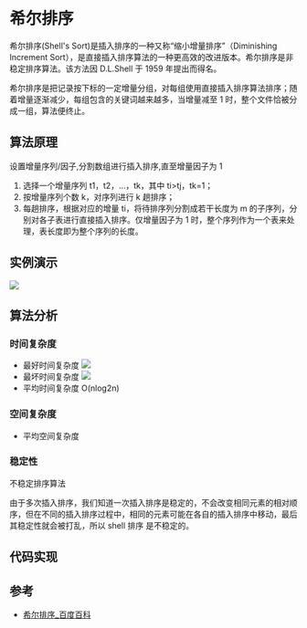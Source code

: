 # 希尔排序

希尔排序(Shell's Sort)是插入排序的一种又称“缩小增量排序”（Diminishing Increment Sort），是直接插入排序算法的一种更高效的改进版本。希尔排序是非稳定排序算法。该方法因 D.L.Shell 于
1959 年提出而得名。

希尔排序是把记录按下标的一定增量分组，对每组使用直接插入排序算法排序；随着增量逐渐减少，每组包含的关键词越来越多，当增量减至 1 时，整个文件恰被分成一组，算法便终止。

## 算法原理

设置增量序列/因子,分割数组进行插入排序,直至增量因子为 1

1. 选择一个增量序列 t1，t2，…，tk，其中 ti>tj，tk=1；
2. 按增量序列个数 k，对序列进行 k 趟排序；
3. 每趟排序，根据对应的增量 ti，将待排序列分割成若干长度为 m 的子序列，分别对各子表进行直接插入排序。仅增量因子为 1 时，整个序列作为一个表来处理，表长度即为整个序列的长度。

## 实例演示

![](https://forum.mianbaoban.cn/data/attachment/forum/201803/20/140156o7nq6qd76zd66nzn.jpg)

## 算法分析

### 时间复杂度

- 最好时间复杂度 ![](<https://latex.codecogs.com/png.latex?O(nlog^{2}n)>)
- 最坏时间复杂度 ![](<https://latex.codecogs.com/png.latex?O(nlog^{2}n)>)
- 平均时间复杂度 O(nlog2n)

### 空间复杂度

- 平均空间复杂度

### 稳定性

不稳定排序算法

由于多次插入排序，我们知道一次插入排序是稳定的，不会改变相同元素的相对顺序，但在不同的插入排序过程中，相同的元素可能在各自的插入排序中移动，最后其稳定性就会被打乱，所以 shell 排序
是不稳定的。

## 代码实现

<!-- <code-group>
<code-block title="JavaScript">
<<< @/scripts/js/algorithm/shellSort.js
</code-block>
</code-group> -->

## 参考

- [希尔排序\_百度百科](https://baike.baidu.com/item/%E5%B8%8C%E5%B0%94%E6%8E%92%E5%BA%8F)
